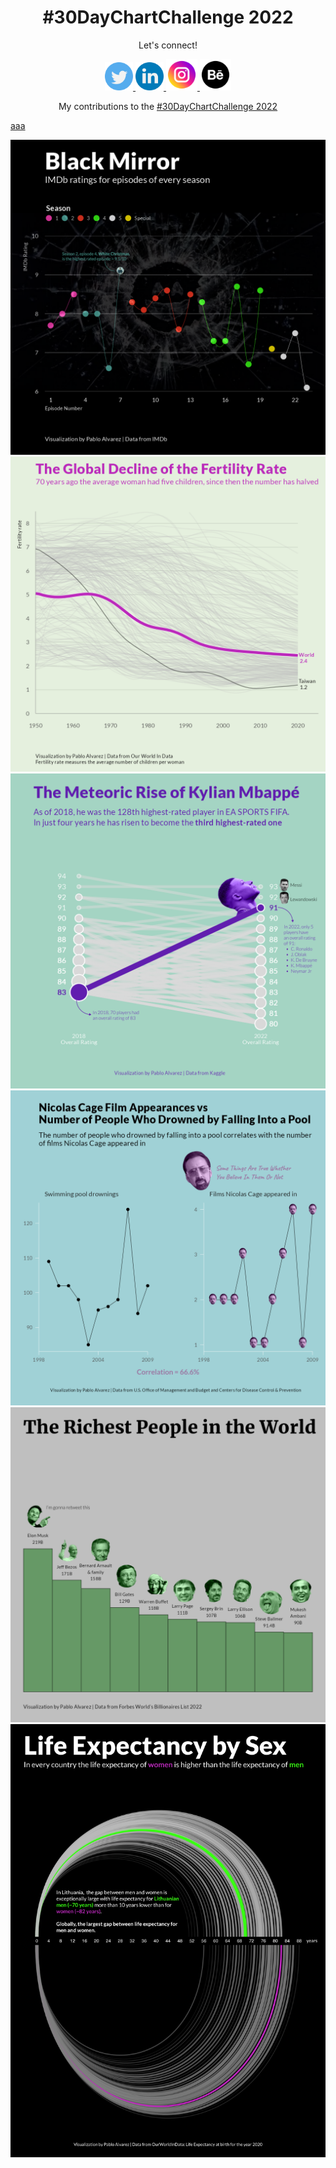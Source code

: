 <h1 align="center">
#30DayChartChallenge 2022
</h1>

<p align="center">
Let's connect!
</p>

      
<div align="center">
 <a href="https://twitter.com/pablo_alvrez">
   <img alt="Twitter" src="icons/twitter.png"
        width=45" height="45">
      </a>
 <a href="https://www.linkedin.com/in/pabloalvarezbaeza/">
   <img alt="LinkedIn" src="icons/linkedin.png"
        width=45" height="45">
      </a>
   <a href="https://www.instagram.com/hi.pablo.alvarez/">
   <img alt="Instagram" src="icons/instagram.png"
        width=50" height="50">
      </a>
      <a href="https://www.behance.net/pabloalvarez21">
   <img alt="Behance" src="icons/behance.png"
        width=50" height="50">
      </a>                                           
</div>         

<p align="center">
My contributions to the <a href="https://twitter.com/30DayChartChall" target="_blank">#30DayChartChallenge 2022</a>
</p>

<a href="https://twitter.com/30DayChartChall" onclick='window.open("https://twitter.com/30DayChartChall");return false;'>aaa</a>

      


![](30chartchallenge_18_connections_2022_figma.png)
![](30chartchallenge_19_global_change_2022.png)
![](30chartchallenge_5_slope_2022_figma.png)
![](30chartchallenge_13_2022_figma.png)
![](30chartchallenge_9_2022_figma.png)
![](30chartchallenge_6_2022_figma.png)

